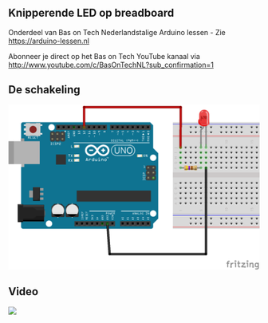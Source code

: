 ## Knipperende LED op breadboard
Onderdeel van Bas on Tech Nederlandstalige Arduino lessen - Zie https://arduino-lessen.nl

Abonneer je direct op het Bas on Tech YouTube kanaal via http://www.youtube.com/c/BasOnTechNL?sub_confirmation=1

## De schakeling
![alt text](./led-knipperen-breadboard.png "schakel schema")

## Video
[![](http://img.youtube.com/vi/KgMocAMAJvg/0.jpg)](https://www.youtube.com/watch?v=KgMocAMAJvg "Knipperende LED op breadboard")